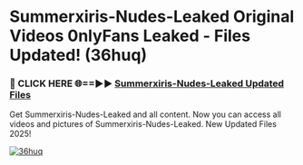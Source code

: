 # Summerxiris-Nudes-Leaked Original Videos 0nlyFans Leaked - Files Updated! (36huq)

<h3>🔴 CLICK HERE 🌐==►► <a href="https://tinyurl.com/yc6ubb5a" rel="nofollow">Summerxiris-Nudes-Leaked Updated Files</a></h3>

Get Summerxiris-Nudes-Leaked and all content. Now you can access all videos and pictures of Summerxiris-Nudes-Leaked. New Updated Files 2025!

[![36huq](https://i.imgur.com/7eu0CRL.gif)](https://tinyurl.com/yc6ubb5a)
